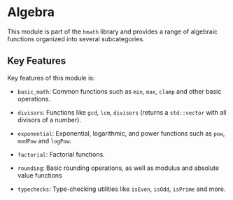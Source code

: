 # Algebra
This module is part of the `hmath` library and provides a range of algebraic functions organized into several subcategories.

## Key Features
Key features of this module is:

- `basic_math`: Common functions such as `min`, `max`, `clamp` and other basic operations.

- `divisors`: Functions like `gcd`, `lcm`, `divisors` (returns a `std::vector` with all divisors of a number).

- `exponential`: Exponential, logarithmic, and power functions such as `pow`, `modPow` and `logPow`.

- `factorial`: Factorial functions.

- `rounding`: Basic rounding operations, as well as modulus and absolute value functions

- `typechecks`: Type-checking utilities like `isEven`, `isOdd`, `isPrime` and more.
